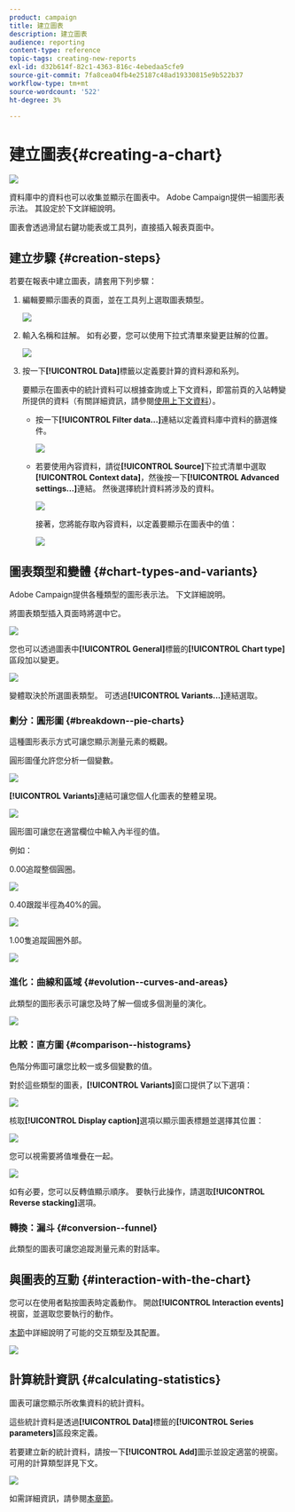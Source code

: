 ```yaml
---
product: campaign
title: 建立圖表
description: 建立圖表
audience: reporting
content-type: reference
topic-tags: creating-new-reports
exl-id: d32b614f-82c1-4363-816c-4ebedaa5cfe9
source-git-commit: 7fa8cea04fb4e25187c48ad19330815e9b522b37
workflow-type: tm+mt
source-wordcount: '522'
ht-degree: 3%

---
```


# 建立圖表{#creating-a-chart}

![](../../assets/common.svg)

資料庫中的資料也可以收集並顯示在圖表中。 Adobe Campaign提供一組圖形表示法。 其設定於下文詳細說明。

圖表會透過滑鼠右鍵功能表或工具列，直接插入報表頁面中。

## 建立步驟 {#creation-steps}

若要在報表中建立圖表，請套用下列步驟：

1. 編輯要顯示圖表的頁面，並在工具列上選取圖表類型。

   ![](assets/s_advuser_report_page_activity_04.png)

1. 輸入名稱和註解。 如有必要，您可以使用下拉式清單來變更註解的位置。

   ![](assets/s_ncs_advuser_report_wizard_018.png)

1. 按一下&#x200B;**[!UICONTROL Data]**&#x200B;標籤以定義要計算的資料源和系列。

   要顯示在圖表中的統計資料可以根據查詢或上下文資料，即當前頁的入站轉變所提供的資料（有關詳細資訊，請參閱[使用上下文資料](../../reporting/using/using-the-context.md#using-context-data)）。

   * 按一下&#x200B;**[!UICONTROL Filter data...]**&#x200B;連結以定義資料庫中資料的篩選條件。

      ![](assets/reporting_graph_add_filter.png)

   * 若要使用內容資料，請從&#x200B;**[!UICONTROL Source]**&#x200B;下拉式清單中選取&#x200B;**[!UICONTROL Context data]**，然後按一下&#x200B;**[!UICONTROL Advanced settings...]**&#x200B;連結。 然後選擇統計資料將涉及的資料。

      ![](assets/reporting_graph_from_context.png)

      接著，您將能存取內容資料，以定義要顯示在圖表中的值：

      ![](assets/reporting_graph_select-from_context.png)

## 圖表類型和變體 {#chart-types-and-variants}

Adobe Campaign提供各種類型的圖形表示法。 下文詳細說明。

將圖表類型插入頁面時將選中它。

![](assets/s_advuser_report_page_activity_04.png)

您也可以透過圖表中&#x200B;**[!UICONTROL General]**&#x200B;標籤的&#x200B;**[!UICONTROL Chart type]**&#x200B;區段加以變更。

![](assets/reporting_change_graph_type.png)

變體取決於所選圖表類型。 可透過&#x200B;**[!UICONTROL Variants...]**&#x200B;連結選取。

### 劃分：圓形圖 {#breakdown--pie-charts}

這種圖形表示方式可讓您顯示測量元素的概觀。

圓形圖僅允許您分析一個變數。

![](assets/reporting_graph_type_sector_1.png)

**[!UICONTROL Variants]**&#x200B;連結可讓您個人化圖表的整體呈現。

![](assets/reporting_graph_type_sector_2.png)

圓形圖可讓您在適當欄位中輸入內半徑的值。

例如：

0.00追蹤整個圓圈。

![](assets/s_ncs_advuser_report_sector_exple1.png)

0.40跟蹤半徑為40%的圓。

![](assets/s_ncs_advuser_report_sector_exple2.png)

1.00隻追蹤圓圈外部。

![](assets/s_ncs_advuser_report_sector_exple3.png)

### 進化：曲線和區域 {#evolution--curves-and-areas}

此類型的圖形表示可讓您及時了解一個或多個測量的演化。

![](assets/reporting_graph_type_curve.png)

### 比較：直方圖 {#comparison--histograms}

色階分佈圖可讓您比較一或多個變數的值。

對於這些類型的圖表，**[!UICONTROL Variants]**&#x200B;窗口提供了以下選項：

![](assets/reporting_select_graph_var.png)

核取&#x200B;**[!UICONTROL Display caption]**&#x200B;選項以顯示圖表標題並選擇其位置：

![](assets/reporting_select_graph_legend.png)

您可以視需要將值堆疊在一起。

![](assets/reporting_graph_type_histo.png)

如有必要，您可以反轉值顯示順序。 要執行此操作，請選取&#x200B;**[!UICONTROL Reverse stacking]**&#x200B;選項。

### 轉換：漏斗 {#conversion--funnel}

此類型的圖表可讓您追蹤測量元素的對話率。

## 與圖表的互動 {#interaction-with-the-chart}

您可以在使用者點按圖表時定義動作。 開啟&#x200B;**[!UICONTROL Interaction events]**&#x200B;視窗，並選取您要執行的動作。

[本節](../../web/using/static-elements-in-a-web-form.md#inserting-html-content)中詳細說明了可能的交互類型及其配置。

![](assets/s_ncs_advuser_report_wizard_017.png)

## 計算統計資訊 {#calculating-statistics}

圖表可讓您顯示所收集資料的統計資料。

這些統計資料是透過&#x200B;**[!UICONTROL Data]**&#x200B;標籤的&#x200B;**[!UICONTROL Series parameters]**&#x200B;區段來定義。

若要建立新的統計資料，請按一下&#x200B;**[!UICONTROL Add]**&#x200B;圖示並設定適當的視窗。 可用的計算類型詳見下文。

![](assets/reporting_add_statistics.png)

如需詳細資訊，請參閱[本章節](../../reporting/using/using-the-descriptive-analysis-wizard.md#statistics-calculation)。

